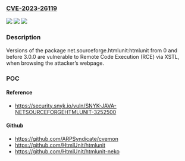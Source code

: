 ### [CVE-2023-26119](https://cve.mitre.org/cgi-bin/cvename.cgi?name=CVE-2023-26119)
![](https://img.shields.io/static/v1?label=Product&message=net.sourceforge.htmlunit%3Ahtmlunit&color=blue)
![](https://img.shields.io/static/v1?label=Version&message=0%3C%203.0.0%20&color=brighgreen)
![](https://img.shields.io/static/v1?label=Vulnerability&message=Remote%20Code%20Execution%20(RCE)&color=brighgreen)

### Description

Versions of the package net.sourceforge.htmlunit:htmlunit from 0 and before 3.0.0 are vulnerable to Remote Code Execution (RCE) via XSTL, when browsing the attacker’s webpage.

### POC

#### Reference
- https://security.snyk.io/vuln/SNYK-JAVA-NETSOURCEFORGEHTMLUNIT-3252500

#### Github
- https://github.com/ARPSyndicate/cvemon
- https://github.com/HtmlUnit/htmlunit
- https://github.com/HtmlUnit/htmlunit-neko

